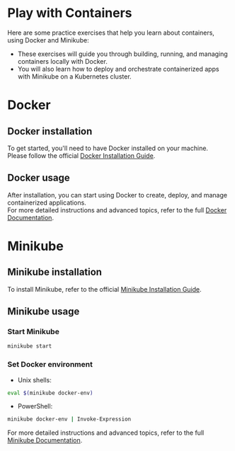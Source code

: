 # Play with Containers
Here are some practice exercises that help you learn about containers, using Docker and Minikube: 
* These exercises will guide you through building, running, and managing containers locally with Docker.
* You will also learn how to deploy and orchestrate containerized apps with Minikube on a Kubernetes cluster.

# Docker

## Docker installation
To get started, you'll need to have Docker installed on your machine.  
Please follow the official [Docker Installation Guide](https://docs.docker.com/get-docker/).  

## Docker usage
After installation, you can start using Docker to create, deploy, and manage containerized applications.  
For more detailed instructions and advanced topics, refer to the full [Docker Documentation](https://docs.docker.com/).

# Minikube

## Minikube installation
To install Minikube, refer to the official [Minikube Installation Guide](https://minikube.sigs.k8s.io/docs/start/?arch=%2Fwindows%2Fx86-64%2Fstable%2F.exe+download).

## Minikube usage

### Start Minikube
```bash
minikube start
```

### Set Docker environment

* Unix shells:  
```bash
eval $(minikube docker-env)   
```

* PowerShell:  
```bash          
minikube docker-env | Invoke-Expression
```

For more detailed instructions and advanced topics, refer to the full [Minikube Documentation](https://minikube.sigs.k8s.io/docs/).

